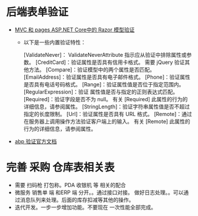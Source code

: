 



# 后端表单验证

- [MVC 和 pages ASP.NET Core中的 Razor 模型验证](https://docs.microsoft.com/zh-cn/aspnet/core/mvc/models/validation?view=aspnetcore-5.0)

  - 以下是一些内置验证特性：

    [ValidateNever]： ValidateNeverAttribute 指示应从验证中排除属性或参数。
    [CreditCard]：验证属性是否具有信用卡格式。 需要 jQuery 验证其他方法。
    [Compare]：验证模型中的两个属性是否匹配。
    [EmailAddress]：验证属性是否具有电子邮件格式。
    [Phone]：验证属性是否具有电话号码格式。
    [Range]：验证属性值是否位于指定范围内。
    [RegularExpression]：验证 属性值是否与指定的正则表达式匹配。
    [Required]：验证字段是否不为 null。 有关 [Required] 此属性的行为的详细信息，请参阅属性。
    [StringLength]：验证字符串属性值是否不超过指定的长度限制。
    [Url]：验证属性是否具有 URL 格式。
    [Remote]：通过在服务器上调用操作方法验证客户端上的输入。 有关 [Remote] 此属性的行为的详细信息，请参阅属性。

- [abp 验证官方文档](https://docs.abp.io/zh-Hans/abp/latest/Validation)






# 完善 采购 仓库表相关表

- 需要 扫码枪 打包称。PDA 收银机 等 相关的配合
- 微服务 销售单 端 和ERP 端 分开。。通过接口对接。 做好日志处理。。可以通过消息队列来处理。后面的库存扣减等其他的操作。
- 迭代开发。一步一步增加功能。不要现在 一次性能全部完成。



### 


